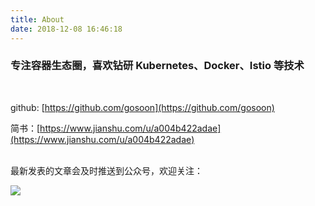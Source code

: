 ```yaml
---
title: About
date: 2018-12-08 16:46:18
---
```


###  专注容器生态圈，喜欢钻研 Kubernetes、Docker、Istio 等技术
<br/>

github: [https://github.com/gosoon](https://github.com/gosoon)

简书：[https://www.jianshu.com/u/a004b422adae](https://www.jianshu.com/u/a004b422adae)

<br/>
最新发表的文章会及时推送到公众号，欢迎关注：

![](http://cdn.tianfeiyu.com/qrcode_for_gh_82681b81d20b_258.jpg)
